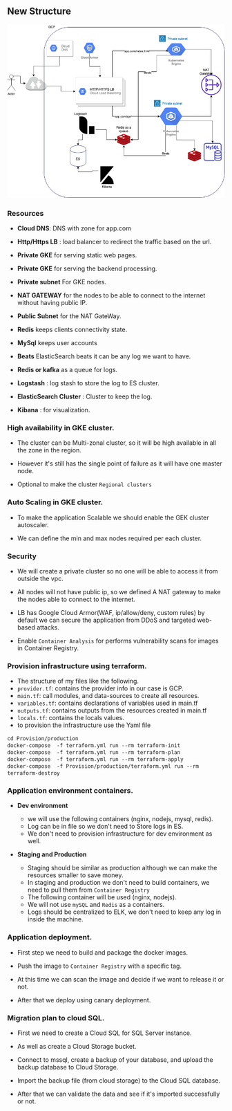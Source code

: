 ## New Structure 
![](image/infra-1-1.png)

### Resources
- **Cloud DNS**: DNS with zone for app.com

- **Http/Https LB** : load balancer to redirect the traffic based on the url.
 
- **Private GKE** for serving static web pages.

- **Private GKE** for serving the backend processing.

- **Private subnet** For GKE nodes.

- **NAT GATEWAY** for the nodes to be able to connect to the internet without having public IP.

- **Public Subnet** for the NAT GateWay.

- **Redis** keeps clients connectivity state.

- **MySql** keeps user accounts

- **Beats** ElasticSearch beats it can be any log we want to have.

- **Redis or kafka** as a queue for logs.

- **Logstash** : log stash to store the log to ES cluster.

- **ElasticSearch Cluster** : Cluster to keep the log.

- **Kibana** : for visualization.


### High availability in GKE cluster.

- The cluster can be Multi-zonal cluster, so it will be high available in all the zone in the region. 

- However it's still has the single point of failure as it will have one master node.

- Optional to make the cluster ``Regional clusters``

### Auto Scaling in GKE cluster.

- To make the application Scalable we should enable the GEK cluster autoscaler.

- We can define the min and max nodes required per each cluster. 


### Security

- We will create a private cluster so no one will be able to access it from outside the vpc. 

- All nodes will not have public ip, so we defined A NAT gateway to make the nodes able to connect to the internet.

- LB has Google Cloud Armor(WAF, ip/allow/deny, custom rules) by default we can secure the application from DDoS and targeted web-based attacks. 

- Enable ``Container Analysis`` for performs vulnerability scans for images in Container Registry.


### Provision infrastructure using terraform.

- The structure of my files like the following. 
- ``provider.tf``: contains the provider info in our case is GCP.
- ``main.tf``: call modules, and data-sources to create all resources.
- ``variables.tf``: contains declarations of variables used in main.tf
- ``outputs.tf``: contains outputs from the resources created in main.tf
- ``locals.tf``: contains the locals values.
- to provision the infrastructure use the Yaml file 
```
cd Provision/production
docker-compose  -f terraform.yml run --rm terraform-init
docker-compose  -f terraform.yml run --rm terraform-plan
docker-compose  -f terraform.yml run --rm terraform-apply
docker-compose  -f Provision/production/terraform.yml run --rm terraform-destroy
```

### Application environment containers.

- **Dev environment**
  - we will use the following containers (nginx, nodejs, mysql, redis). 
  - Log can be in file so we don't need to Store logs in ES.
  - We don't need to provision infrastructure for dev environment as well.
  
- **Staging and Production**

  - Staging should be similar as production although we can make the resources smaller to save money.
  - In staging and production we don't need to build containers, we need to pull them from ``Container Registry``  
  - The following container will be used (nginx, nodejs).
  - We will not use ``mySQL`` and ``Redis`` as a containers.
  - Logs should be centralized to ELK, we don't need to keep any log in inside the machine. 

### Application deployment.

- First step we need to build and package the docker images.

- Push the image to ``Container Registry`` with a specific tag. 

- At this time we can scan the image and decide if we want to release it or not.

- After that we deploy using canary deployment. 

### Migration plan to cloud SQL.

- First we need to create a Cloud SQL for SQL Server instance.

- As well as create a Cloud Storage bucket.

- Connect to mssql, create a backup of your database, and upload the backup database to Cloud Storage.

- Import the backup file (from cloud storage) to the Cloud SQL database.

- After that we can validate the data and see if it's imported successfully or not.
